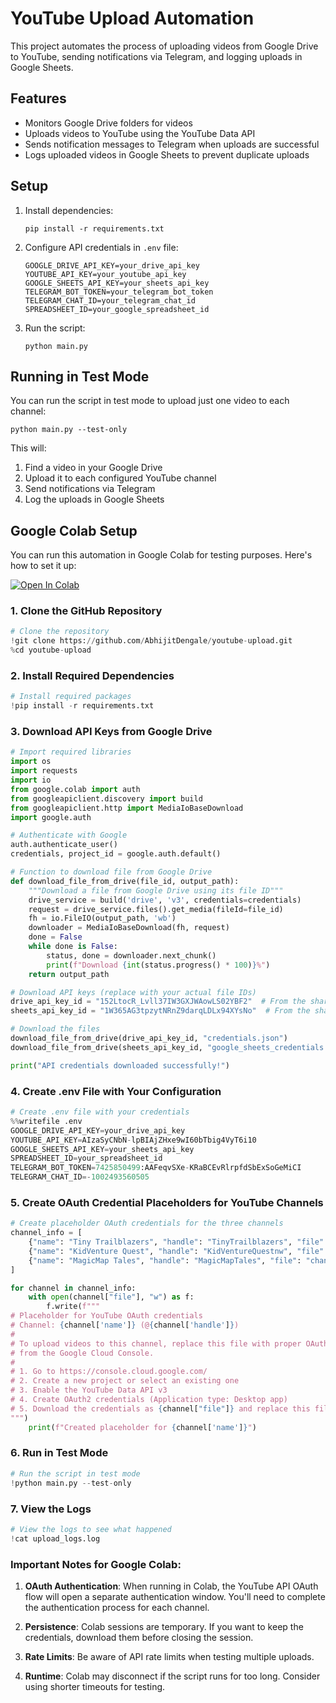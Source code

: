 # YouTube Upload Automation

This project automates the process of uploading videos from Google Drive to YouTube, sending notifications via Telegram, and logging uploads in Google Sheets.

## Features

- Monitors Google Drive folders for videos
- Uploads videos to YouTube using the YouTube Data API
- Sends notification messages to Telegram when uploads are successful
- Logs uploaded videos in Google Sheets to prevent duplicate uploads

## Setup

1. Install dependencies:
   ```
   pip install -r requirements.txt
   ```

2. Configure API credentials in `.env` file:
   ```
   GOOGLE_DRIVE_API_KEY=your_drive_api_key
   YOUTUBE_API_KEY=your_youtube_api_key
   GOOGLE_SHEETS_API_KEY=your_sheets_api_key
   TELEGRAM_BOT_TOKEN=your_telegram_bot_token
   TELEGRAM_CHAT_ID=your_telegram_chat_id
   SPREADSHEET_ID=your_google_spreadsheet_id
   ```

3. Run the script:
   ```
   python main.py
   ```

## Running in Test Mode

You can run the script in test mode to upload just one video to each channel:

```
python main.py --test-only
```

This will:
1. Find a video in your Google Drive
2. Upload it to each configured YouTube channel
3. Send notifications via Telegram
4. Log the uploads in Google Sheets

## Google Colab Setup

You can run this automation in Google Colab for testing purposes. Here's how to set it up:

[![Open In Colab](https://colab.research.google.com/assets/colab-badge.svg)](https://colab.research.google.com/github/AbhijitDengale/youtube-upload/blob/master/youtube_upload_automation.ipynb)

### 1. Clone the GitHub Repository

```python
# Clone the repository
!git clone https://github.com/AbhijitDengale/youtube-upload.git
%cd youtube-upload
```

### 2. Install Required Dependencies

```python
# Install required packages
!pip install -r requirements.txt
```

### 3. Download API Keys from Google Drive

```python
# Import required libraries
import os
import requests
import io
from google.colab import auth
from googleapiclient.discovery import build
from googleapiclient.http import MediaIoBaseDownload
import google.auth

# Authenticate with Google
auth.authenticate_user()
credentials, project_id = google.auth.default()

# Function to download file from Google Drive
def download_file_from_drive(file_id, output_path):
    """Download a file from Google Drive using its file ID"""
    drive_service = build('drive', 'v3', credentials=credentials)
    request = drive_service.files().get_media(fileId=file_id)
    fh = io.FileIO(output_path, 'wb')
    downloader = MediaIoBaseDownload(fh, request)
    done = False
    while done is False:
        status, done = downloader.next_chunk()
        print(f"Download {int(status.progress() * 100)}%")
    return output_path

# Download API keys (replace with your actual file IDs)
drive_api_key_id = "152LtocR_Lvll37IW3GXJWAowLS02YBF2"  # From the shared link
sheets_api_key_id = "1W365AG3tpzytNRnZ9darqLDLx94XYsNo"  # From the shared link

# Download the files
download_file_from_drive(drive_api_key_id, "credentials.json")
download_file_from_drive(sheets_api_key_id, "google_sheets_credentials.json")

print("API credentials downloaded successfully!")
```

### 4. Create .env File with Your Configuration

```python
# Create .env file with your credentials
%%writefile .env
GOOGLE_DRIVE_API_KEY=your_drive_api_key
YOUTUBE_API_KEY=AIzaSyCNbN-lpBIAjZHxe9wI60bTbig4VyT6i10
GOOGLE_SHEETS_API_KEY=your_sheets_api_key
SPREADSHEET_ID=your_spreadsheet_id
TELEGRAM_BOT_TOKEN=7425850499:AAFeqvSXe-KRaBCEvRlrpfdSbExSoGeMiCI
TELEGRAM_CHAT_ID=-1002493560505
```

### 5. Create OAuth Credential Placeholders for YouTube Channels

```python
# Create placeholder OAuth credentials for the three channels
channel_info = [
    {"name": "Tiny Trailblazers", "handle": "TinyTrailblazers", "file": "channel1_client_secret.json"},
    {"name": "KidVenture Quest", "handle": "KidVentureQuestnw", "file": "channel2_client_secret.json"},
    {"name": "MagicMap Tales", "handle": "MagicMapTales", "file": "channel3_client_secret.json"}
]

for channel in channel_info:
    with open(channel["file"], "w") as f:
        f.write(f"""
# Placeholder for YouTube OAuth credentials
# Channel: {channel['name']} (@{channel['handle']})
#
# To upload videos to this channel, replace this file with proper OAuth credentials
# from the Google Cloud Console.
#
# 1. Go to https://console.cloud.google.com/
# 2. Create a new project or select an existing one
# 3. Enable the YouTube Data API v3
# 4. Create OAuth2 credentials (Application type: Desktop app)
# 5. Download the credentials as {channel["file"]} and replace this file
""")
    print(f"Created placeholder for {channel['name']}")
```

### 6. Run in Test Mode

```python
# Run the script in test mode
!python main.py --test-only
```

### 7. View the Logs

```python
# View the logs to see what happened
!cat upload_logs.log
```

### Important Notes for Google Colab:

1. **OAuth Authentication**: When running in Colab, the YouTube API OAuth flow will open a separate authentication window. You'll need to complete the authentication process for each channel.

2. **Persistence**: Colab sessions are temporary. If you want to keep the credentials, download them before closing the session.

3. **Rate Limits**: Be aware of API rate limits when testing multiple uploads.

4. **Runtime**: Colab may disconnect if the script runs for too long. Consider using shorter timeouts for testing.
